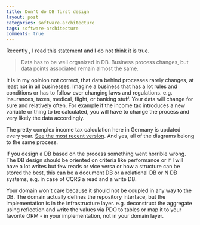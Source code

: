 ```yaml
---
title: Don't do DB first design
layout: post
categories: software-architecture
tags: software-architecture
comments: true
---
```


Recently , I read this statement and I do not think it is true.

> Data has to be well organized in DB. Business process changes, but data points associated remain almost the same.

It is in my opinion not correct, that data behind processes rarely changes, at least not in all businesses. Imagine a business that has a lot rules and conditions or has to follow ever changing laws and regulations. e.g. insurances, taxes, medical, flight, or banking stuff. Your data will change for sure and relatively often. For example if the income tax introduces a new variable or thing to be calculated, you will have to change the process and very likely the data accordingly.

The pretty complex income tax calculation here in Germany is updated every year. [See the most recent version](https://www.bundesfinanzministerium.de/Content/DE/Downloads/Steuern/Steuerarten/Lohnsteuer/Programmablaufplan/2024-01-29-PAP-2024-Enwurf.pdf). And yes, all of the diagrams belong to the same process.

If you design a DB based on the process something went horrible wrong. The DB design should be oriented on criteria like performance or if I will have a lot writes but few reads or vice versa or how a structure can be stored the best, this can be a document DB or a relational DB or N DB systems, e.g. in case of CQRS a read and a write DB.

Your domain won't care because it should not be coupled in any way to the DB. The domain actually defines the repository interface, but the implementation is in the infrastructure layer. e.g. deconstruct the aggregate using reflection and write the values via PDO to tables or map it to your favorite ORM - in your implementation, not in your domain layer.
